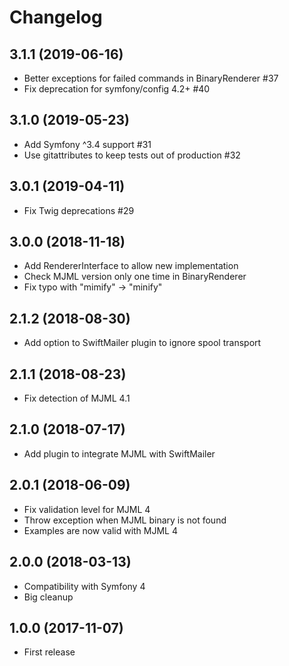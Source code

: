 # Changelog

## 3.1.1 (2019-06-16)

* Better exceptions for failed commands in BinaryRenderer #37
* Fix deprecation for symfony/config 4.2+ #40

## 3.1.0 (2019-05-23)

* Add Symfony ^3.4 support #31
* Use gitattributes to keep tests out of production #32

## 3.0.1 (2019-04-11)

* Fix Twig deprecations #29

## 3.0.0 (2018-11-18)

* Add RendererInterface to allow new implementation
* Check MJML version only one time in BinaryRenderer
* Fix typo with "mimify" -> "minify"

## 2.1.2 (2018-08-30)

* Add option to SwiftMailer plugin to ignore spool transport

## 2.1.1 (2018-08-23)

* Fix detection of MJML 4.1

## 2.1.0 (2018-07-17)

* Add plugin to integrate MJML with SwiftMailer 

## 2.0.1 (2018-06-09)

* Fix validation level for MJML 4
* Throw exception when MJML binary is not found
* Examples are now valid with MJML 4

## 2.0.0 (2018-03-13)

* Compatibility with Symfony 4
* Big cleanup

## 1.0.0 (2017-11-07)

* First release
